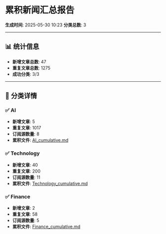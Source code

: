 # 累积新闻汇总报告

**生成时间**: 2025-05-30 10:23
**分类总数**: 3

---

## 📊 统计信息

- **新增文章总数**: 47
- **重复文章总数**: 1275
- **成功分类**: 3/3

---

## 📂 分类详情

### ✅ AI
- **新增文章**: 5
- **重复文章**: 1017
- **订阅源数量**: 8
- **累积文件**: [AI_cumulative.md](./AI_cumulative.md)

### ✅ Technology
- **新增文章**: 40
- **重复文章**: 200
- **订阅源数量**: 11
- **累积文件**: [Technology_cumulative.md](./Technology_cumulative.md)

### ✅ Finance
- **新增文章**: 2
- **重复文章**: 58
- **订阅源数量**: 5
- **累积文件**: [Finance_cumulative.md](./Finance_cumulative.md)
